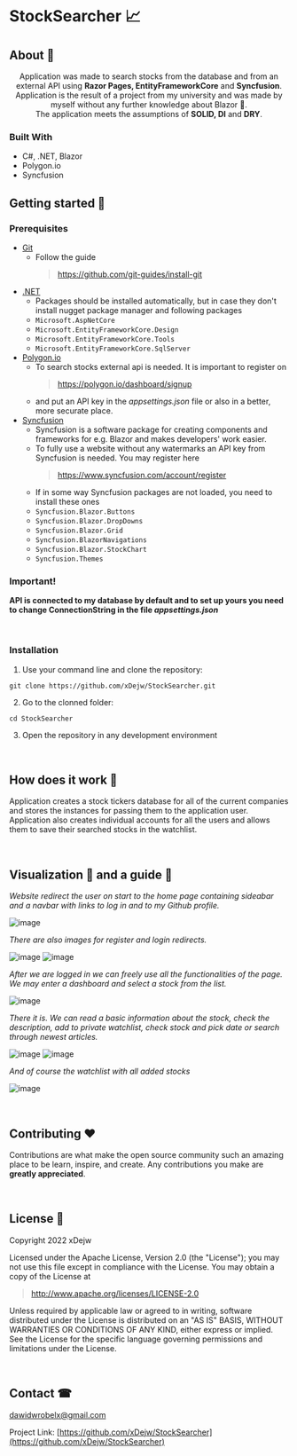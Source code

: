 <p align="center">
  <h1>StockSearcher 📈</h1>
</p>

<!-- ABOUT -->
## About 🤔

<p align="center">
 Application was made to search stocks from the database and from an external API using <b>Razor Pages, EntityFrameworkCore</b> and <b>Syncfusion</b>.
 Application is the result of a project from my university and was made by myself without any further knowledge about Blazor 🤷.<br/>
 The application meets the assumptions of <b>SOLID, DI</b> and <b>DRY</b>.
</p>
 
### Built With 

* C#, .NET, Blazor
* Polygon.io 
* Syncfusion

<!-- GETTING STARTED -->
## Getting started 🚀

### Prerequisites

* [Git](https://git-scm.com/) 
  * Follow the guide
    > https://github.com/git-guides/install-git
* [.NET](https://docs.microsoft.com/pl-pl/dotnet/)
  * Packages should be installed automatically, but in case they don't install nugget package manager and following packages
   - ```Microsoft.AspNetCore```
   - ```Microsoft.EntityFrameworkCore.Design```
   - ```Microsoft.EntityFrameworkCore.Tools```
   - ```Microsoft.EntityFrameworkCore.SqlServer```
* [Polygon.io](https://polygon.io/)
  * To search stocks external api is needed. It is important to register on
    > https://polygon.io/dashboard/signup
  * and put an API key in the _appsettings.json_ file or also in a better, more securate place.
* [Syncfusion](https://www.syncfusion.com/)
  * Syncfusion is a software package for creating components and frameworks for e.g. Blazor and makes developers' work easier.
  * To fully use a website without any watermarks an API key from Syncfusion is needed. You may register here
    > https://www.syncfusion.com/account/register
  * If in some way Syncfusion packages are not loaded, you need to install these ones
   - ```Syncfusion.Blazor.Buttons```
   - ```Syncfusion.Blazor.DropDowns```
   - ```Syncfusion.Blazor.Grid```
   - ```Syncfusion.BlazorNavigations```
   - ```Syncfusion.Blazor.StockChart```
   - ```Syncfusion.Themes```

### Important!
**API is connected to my database by default and to set up yours you need to change ConnectionString in the file _appsettings.json_**

<br/>

### Installation

1. Use your command line and clone the repository:

 ```
 git clone https://github.com/xDejw/StockSearcher.git
```

 
2. Go to the clonned folder: 
```
cd StockSearcher
```
3. Open the repository in any development environment

<br/>

<!-- HOW DOES IT WORK-->
## How does it work 📔

  Application creates a stock tickers database for all of the current companies and stores the instances for passing them to the application user.
  Application also creates individual accounts for all the users and allows them to save their searched stocks in the watchlist.

<br/>

<!-- VISUALIZATION AND GUIDE -->
## Visualization 📸 and a guide 📙

  _Website redirect the user on start to the home page containing sideabar and a navbar with links to log in and to my Github profile._

![image](https://user-images.githubusercontent.com/74014874/175778658-35526d3c-f767-4bec-9fe9-45e0ac93ada8.png)

  _There are also images for register and login redirects._
  
![image](https://user-images.githubusercontent.com/74014874/175778698-e20f28e9-9fde-421b-87fc-4de8bfd7dff8.png)
![image](https://user-images.githubusercontent.com/74014874/175778725-eb5f78c4-1300-4917-bb46-ce77a693d401.png)

  _After we are logged in we can freely use all the functionalities of the page. We may enter a dashboard and select a stock from the list._
  
![image](https://user-images.githubusercontent.com/74014874/175778757-ce1415ee-4d41-42f6-859f-4a9d839b50d1.png)

  _There it is. We can read a basic information about the stock, check the description, add to private watchlist, check stock and pick date or search through newest articles._ 
  
![image](https://user-images.githubusercontent.com/74014874/175795831-f2c7b882-78a0-4ee0-a356-4d99ea15b936.png)
![image](https://user-images.githubusercontent.com/74014874/175795894-21ef0a17-ffb5-414e-beec-6908273533ef.png)
 
 _And of course the watchlist with all added stocks_

![image](https://user-images.githubusercontent.com/74014874/175795865-3d984da1-4f71-426c-a767-822d5db2da18.png)

<br/>

<!-- CONTRIBUTING -->
## Contributing :heart:

Contributions are what make the open source community such an amazing place to be learn, inspire, and create. Any contributions you make are **greatly appreciated**.

<br/>

<!-- LICENSE -->
## License :page_facing_up:

Copyright 2022 xDejw

Licensed under the Apache License, Version 2.0 (the "License");
you may not use this file except in compliance with the License.
You may obtain a copy of the License at

> http://www.apache.org/licenses/LICENSE-2.0

Unless required by applicable law or agreed to in writing, software
distributed under the License is distributed on an "AS IS" BASIS,
WITHOUT WARRANTIES OR CONDITIONS OF ANY KIND, either express or implied.
See the License for the specific language governing permissions and
limitations under the License.

<br/>

<!-- CONTACT -->
## Contact ☎

dawidwrobelx@gmail.com

Project Link: [https://github.com/xDejw/StockSearcher](https://github.com/xDejw/StockSearcher)
